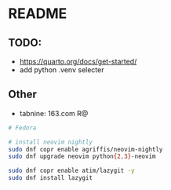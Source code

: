 # README

## TODO:

- https://quarto.org/docs/get-started/
- add python .venv selecter

## Other

- tabnine: 163.com R@

```bash
# Fedora

# install neovim nightly
sudo dnf copr enable agriffis/neovim-nightly
sudo dnf upgrade neovim python{2,3}-neovim

sudo dnf copr enable atim/lazygit -y
sudo dnf install lazygit
```
